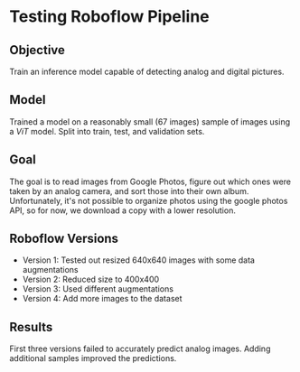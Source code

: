 # Testing Roboflow Pipeline

## Objective
Train an inference model capable of detecting analog and digital pictures.

## Model
Trained a model on a reasonably small (67 images) sample of images using a *ViT* model. Split into train, test, and validation sets. 

## Goal
The goal is to read images from Google Photos, figure out which ones were taken by an analog camera, and sort those into their own album.
Unfortunately, it's not possible to organize photos using the google photos API, so for now, we download a copy with a lower resolution.

## Roboflow Versions
* Version 1: Tested out resized 640x640 images with some data augmentations
* Version 2: Reduced size to 400x400
* Version 3: Used different augmentations 
* Version 4: Add more images to the dataset


## Results

First three versions failed to accurately predict analog images. Adding additional samples improved the predictions.